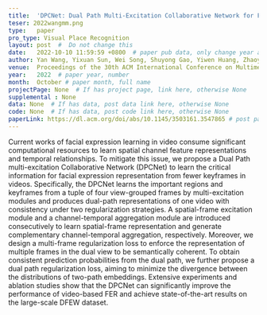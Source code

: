 ```yaml
---
title:  'DPCNet: Dual Path Multi-Excitation Collaborative Network for Facial Expression Representation Learning in Videos'  #  Paper title, covered by ''
teser: 2022wangmm.png
type:   paper
pro_type: Visual Place Recognition
layout: post  #  Do not change this
date:   2022-10-10 11:59:59 +0800  # paper pub data, only change year and month according to this format
author: Yan Wang, Yixuan Sun, Wei Song, Shuyong Gao, Yiwen Huang, Zhaoyu Chen, Weifeng Ge, Wenqiang Zhang # authors information
venue:  Proceedings of the 30th ACM International Conference on Multimedia (ACMMM 2022) (CCF A) # Where it be, ICCV and CVPR remove IEEE Conference on,
year:   2022  # paper year, number
month:  October # paper month, full name
projectPage: None  # If has project page, link here, otherwise None
supplemental : None
data: None  # If has data, post data link here, otherwise None
code: None  # If has data, post code link here, otherwise None
paperLink: https://dl.acm.org/doi/abs/10.1145/3503161.3547865 # post paper pdf link here
---
```


Current works of facial expression learning in video consume significant computational resources to learn spatial channel feature representations and temporal relationships. To mitigate this issue, we propose a Dual Path multi-excitation Collaborative Network (DPCNet) to learn the critical information for facial expression representation from fewer keyframes in videos. Specifically, the DPCNet learns the important regions and keyframes from a tuple of four view-grouped frames by multi-excitation modules and produces dual-path representations of one video with consistency under two regularization strategies. A spatial-frame excitation module and a channel-temporal aggregation module are introduced consecutively to learn spatial-frame representation and generate complementary channel-temporal aggregation, respectively. Moreover, we design a multi-frame regularization loss to enforce the representation of multiple frames in the dual view to be semantically coherent. To obtain consistent prediction probabilities from the dual path, we further propose a dual path regularization loss, aiming to minimize the divergence between the distributions of two-path embeddings. Extensive experiments and ablation studies show that the DPCNet can significantly improve the performance of video-based FER and achieve state-of-the-art results on the large-scale DFEW dataset.